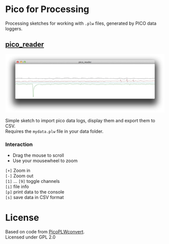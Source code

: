# Pico for Processing

Processing sketches for working with `.plw` files,
generated by PICO data loggers.

## [pico_reader](pico_reader)

![](pico_reader.jpg)

Simple sketch to import pico data logs,
display them and export them to CSV.  
Requires the `mydata.plw` file in your data folder.

### Interaction ###

- Drag the mouse to scroll 
- Use your mousewheel to zoom

`[+]` Zoom in  
`[-]` Zoom out  
`[1]` ... `[9]` toggle channels  
`[i]` file info  
`[p]` print data to the console  
`[s]` save data in CSV format  

# License

Based on code from [PicoPLWconvert](http://sourceforge.net/projects/picoplwconvert/).  
Licensed under GPL 2.0
